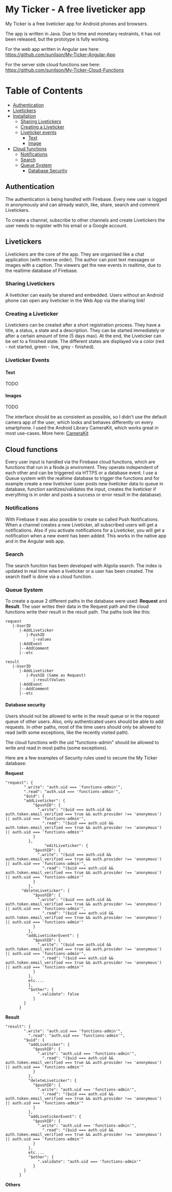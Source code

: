 # My Ticker - A free liveticker app

<italic>My Ticker is a free liveticker app for Android phones and browsers.</italic>

The app is written in Java. Due to time and monetary restraints, it has not been released, but the prototype is fully working.

For the web app written in Angular see here: <a href="https://github.com/sunilson/My-Ticker-Angular-App">https://github.com/sunilson/My-Ticker-Angular-App</a>

For the server side cloud functions see here: <a href="https://github.com/sunilson/My-Ticker-Cloud-Functions">https://github.com/sunilson/My-Ticker-Cloud-Functions</a>

Table of Contents
=================

  * [Authentication](#authentication)
  * [Livetickers](#livetickers)
  * [Installation](#installation)
     * [Sharing Livetickers](#sharing-livetickers)
     * [Creating a Liveticker](#creating-a-liveticker)
     * [Liveticker events](#liveticker-events)
        * [Text](#text)
        * [Image](#images)
  * [Cloud functions](#cloud-functions)
     * [Notifications](#notifications)
     * [Search](#search)
     * [Queue System](#queue-system)
        * [Database Security](#database-security)

## Authentication

The authentication is being handled with Firebase. Every new user is logged in anonymously and can already watch, like, share, search and comment Livetickers. 

To create a channel, subscribe to other channels and create Livetickers the user needs to register with his email or a Google account.

## Livetickers

Livetickers are the core of the app. They are organised like a chat application (with reverse order). The author can post text messages or images with a caption. The viewers get the new events in realtime, due to the realtime database of Firebase.

### Sharing Livetickers

A liveticker can easily be shared and embedded. Users without an Android phone can open any liveticker in the Web App via the sharing link!

### Creating a Liveticker

Livetickers can be created after a short registration process. They have a title, a status, a state and a description. They can be started immediately or after a certain amount of time (5 days max). At the end, the Liveticker can be set to a finished state. The different states are displayed via a color (red - not started, green - live, grey - finished).

### Liveticker Events

#### Text

TODO

#### Images

TODO

The interface should be as consistent as possible, so I didn't use the default camera app of the user, which looks and behaves differently on every smartphone. I used the Android Library CameraKit, which works great in most use-cases. More here: <a href="https://github.com/gogopop/CameraKit-Android">CameraKit</a>

## Cloud functions

Every user input is handled via the Firebase cloud functions, which are functions that run in a Node.js enviroment. They operate independent of each other and can be triggered via HTTPS or a database event. I use a Queue system with the realtime database to trigger the functions and for example create a new liveticker (user posts new liveticker data to queue in database, function sanitizes/validates the input, creates the liveticker if everything is in order and posts a success or error result in the database).

### Notifications

With Firebase it was also possible to create so called Push Notifications. When a channel creates a new Liveticker, all subscribed users will get a notifications. Also if you activate notifications for a Liveticker, you will get a notification when a new event has been added. This works in the native app and in the Angular web app.

### Search

The search function has been developed with Algolia search. The index is updated in real time when a liveticker or a user has been created. The search itself is done via a cloud function.

### Queue System

To create a queue 2 different paths in the database were used: <strong>Request</strong> and <strong>Result</strong>. The user writes their data in the Request path and the cloud functions write their result in the result path. The paths look like this:

```
request
   |-UserID
      |-AddLiveticker
         |-PushID
            |-values
      |-AddEvent
      |--AddComment
      |--etc
```

```
result
   |-UserID
      |-AddLiveticker
         |-PushID (Same as Request)
            |-resultValues
      |-AddEvent
      |--AddComment
      |--etc
```

#### Database security

Users should not be allowed to write in the result queue or in the request queue of other users. Also, only authenticated users should be able to add requests. In other paths, most of the time users should only be allowed to read (with some exceptions, like the recently visited path).

The cloud functions with the uid "functions-admin" should be allowed to write and read in most paths (some exceptions).

Here are a few examples of Security rules used to secure the My Ticker database:

<strong>Request</strong>

```
"request": {
        ".write": "auth.uid === 'functions-admin'",
        ".read": "auth.uid === 'functions-admin'",
        "$uid": {
        "addLiveticker": {
            "$pushID": {
              ".write": "($uid === auth.uid && auth.token.email_verified === true && auth.provider !== 'anonymous') || auth.uid === 'functions-admin'",
          		".read": "($uid === auth.uid && auth.token.email_verified === true && auth.provider !== 'anonymous') || auth.uid === 'functions-admin'"
            }
          },
    			 "editLiveticker": {
            "$pushID": {
              ".write": "($uid === auth.uid && auth.token.email_verified === true && auth.provider !== 'anonymous') || auth.uid === 'functions-admin'",
          		".read": "($uid === auth.uid && auth.token.email_verified === true && auth.provider !== 'anonymous') || auth.uid === 'functions-admin'"
            }
          },
       "deleteLiveticker": {
            "$pushID": {
              ".write": "($uid === auth.uid && auth.token.email_verified === true && auth.provider !== 'anonymous') || auth.uid === 'functions-admin'",
          		".read": "($uid === auth.uid && auth.token.email_verified === true && auth.provider !== 'anonymous') || auth.uid === 'functions-admin'"
            }
          },
         "addLivetickerEvent": {
            "$pushID": {
              ".write": "($uid === auth.uid && auth.token.email_verified === true && auth.provider !== 'anonymous') || auth.uid === 'functions-admin'",
          		".read": "($uid === auth.uid && auth.token.email_verified === true && auth.provider !== 'anonymous') || auth.uid === 'functions-admin'"
            }
          },
          etc....
          },
          "$other": {
              ".validate": false
            }
        }
      }
```

<strong>Result</strong>

```
"result": {
        ".write": "auth.uid === 'functions-admin'",
          ".read": "auth.uid === 'functions-admin'",
        "$uid": {
          "addLiveticker": {
            "$pushID": {
              ".write": "auth.uid === 'functions-admin'",
          		".read": "($uid === auth.uid && auth.token.email_verified === true && auth.provider !== 'anonymous') || auth.uid === 'functions-admin'"
            }
          },
          "deleteLiveticker": {
            "$pushID": {
              ".write": "auth.uid === 'functions-admin'",
          		".read": "($uid === auth.uid && auth.token.email_verified === true && auth.provider !== 'anonymous') || auth.uid === 'functions-admin'"
            }
          },
          "addLivetickerEvent": {
            "$pushID": {
              ".write": "auth.uid === 'functions-admin'",
          		".read": "($uid === auth.uid && auth.token.email_verified === true && auth.provider !== 'anonymous') || auth.uid === 'functions-admin'"
            }
          },
          etc....
          "$other": {
              ".validate": "auth.uid === 'functions-admin'"
            }
        }
      }
```

<strong>Others</strong>
